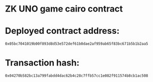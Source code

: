 # ZK UNO game cairo contract

# Deployed contract address: 
```0x05bc7041019b00f893d8d53e572def61b0dae2af959ab65f83bc671b5b1b2aa5```

# Transaction hash:
```0x04270b582bc13a799fabdd4dac62b4c28c7ffb57cc1e082f911574b8cb1ac508```
